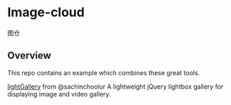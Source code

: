 # Image-cloud
 图仓

## Overview

This repo contains an example which combines these great tools.

[lightGallery](https://sachinchoolur.github.io/lightGallery/) from @sachinchoolur
A lightweight jQuery lightbox gallery for displaying image and video gallery.
